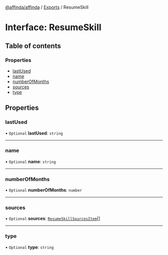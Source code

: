 [@affinda/affinda](../README.md) / [Exports](../modules.md) / ResumeSkill

# Interface: ResumeSkill

## Table of contents

### Properties

- [lastUsed](ResumeSkill.md#lastused)
- [name](ResumeSkill.md#name)
- [numberOfMonths](ResumeSkill.md#numberofmonths)
- [sources](ResumeSkill.md#sources)
- [type](ResumeSkill.md#type)

## Properties

### lastUsed

• `Optional` **lastUsed**: `string`

___

### name

• `Optional` **name**: `string`

___

### numberOfMonths

• `Optional` **numberOfMonths**: `number`

___

### sources

• `Optional` **sources**: [`ResumeSkillSourcesItem`](ResumeSkillSourcesItem.md)[]

___

### type

• `Optional` **type**: `string`
